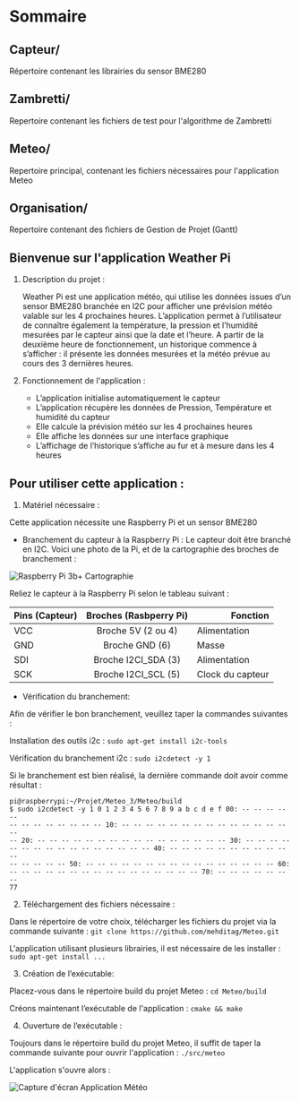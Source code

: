 # Sommaire

## Capteur/
Répertoire contenant les librairies du sensor BME280

## Zambretti/
Repertoire contenant les fichiers de test pour l'algorithme de Zambretti

## Meteo/
Repertoire principal, contenant les fichiers nécessaires pour l'application Meteo

## Organisation/
Repertoire contenant des fichiers de Gestion de Projet (Gantt)

## Bienvenue sur l'application Weather Pi

 1. Description du projet :

	Weather Pi est une application météo, qui utilise les données issues d’un sensor BME280 branchée en I2C pour afficher une prévision météo valable sur les 4 prochaines heures. L’application permet à l’utilisateur de connaître également la température, la pression et l’humidité mesurées par le capteur ainsi que la date et l’heure. A partir de la deuxième heure de fonctionnement, un historique commence à s’afficher : il présente les données mesurées et la météo prévue au cours des 3 dernières heures.

 2. Fonctionnement de l'application :

	- L’application initialise automatiquement le capteur
	- L’application récupère les données de Pression, Température et humidité du capteur
	- Elle calcule la prévision météo sur les 4 prochaines heures
	- Elle affiche les données sur une interface graphique
	- L’affichage de l’historique s’affiche au fur et à mesure dans les 4 heures

## Pour utiliser cette application :

1. Matériel nécessaire :

Cette application nécessite une Raspberry Pi et un sensor BME280 

- Branchement du capteur à la Raspberry Pi : 
	Le capteur doit être branché en I2C. Voici une photo de la Pi, et de la cartographie des broches de branchement : 
<img src = "https://projetsdiy.fr/wp-content/uploads/2017/06/Raspberry-pi-reperage-broches-Pinout.jpg" title = "Raspberry Pi 3b+ Cartographie" alt = "Raspberry Pi 3b+ Cartographie" >

Reliez le capteur à la Raspberry Pi selon le tableau suivant : 


  
<table>
	<thead>
		<tr>
			<th> Pins (Capteur)</th>  
			<th align="center">Broches (Rasbperry Pi)</th>  
			<th align="right">Fonction</th>  
		</tr>  
	</thead>  
	<tbody>  
		<tr>  
			<td>VCC</td>  
			<td align="center">Broche 5V (2 ou 4)</td>  
			<td align="left">Alimentation</td>  
		</tr>
		<tr>  
			<td>GND</td>  
			<td align="center">Broche GND (6)</td>  
			<td align="left">Masse</td>  
		</tr>  
		<tr>  
			<td>SDI</td>  
			<td align="center">Broche I2CI_SDA (3)</td>  
			<td align="left">Alimentation</td>  </tr>  
		<tr>  
			<td>SCK</td>  
			<td align="center">Broche I2CI_SCL (5)</td>  
			<td align="left">Clock du capteur</td>  
		</tr>  
	</tbody>  
</table>
   
   
- Vérification du branchement:

Afin de vérifier le bon branchement, veuillez taper la commandes suivantes :

Installation des outils i2c : `sudo apt-get install i2c-tools`

Vérification du branchement i2c : `sudo i2cdetect -y 1`

Si le branchement est bien réalisé, la dernière commande doit avoir comme résultat : 
	<pre><code>pi@raspberrypi:~/Projet/Meteo_3/Meteo/build $ sudo i2cdetect -y 1
     0  1  2  3  4  5  6  7  8  9  a  b  c  d  e  f
00:          -- -- -- -- -- -- -- -- -- -- -- -- -- 
10: -- -- -- -- -- -- -- -- -- -- -- -- -- -- -- -- 
20: -- -- -- -- -- -- -- -- -- -- -- -- -- -- -- -- 
30: -- -- -- -- -- -- -- -- -- -- -- -- -- -- -- -- 
40: -- -- -- -- -- -- -- -- -- -- -- -- -- -- -- -- 
50: -- -- -- -- -- -- -- -- -- -- -- -- -- -- -- -- 
60: -- -- -- -- -- -- -- -- -- -- -- -- -- -- -- -- 
70: -- -- -- -- -- -- -- 77  </code></pre>

2. Téléchargement des fichiers nécessaire :

Dans le répertoire de votre choix, télécharger les fichiers du projet via la commande suivante : 
`git clone https://github.com/mehditag/Meteo.git `

L'application utilisant plusieurs librairies, il est nécessaire de les installer :
`sudo apt-get install ...`

3. Création de l’exécutable:

Placez-vous dans le répertoire build du projet Meteo : `cd Meteo/build`

Créons maintenant l’exécutable de l'application : `cmake && make`

4. Ouverture de l’exécutable : 

Toujours dans le répertoire build du projet Meteo, il suffit de taper la commande suivante pour ouvrir l'application : `./src/meteo`

L'application s'ouvre alors :

<img src = "https://drive.google.com/file/d/11UPyrnMteoHo-5ndGW0SBhQ6i_8G8ESu/view" title = "Capture d'écran Application Météo" alt = "Capture d'écran Application Météo" >
